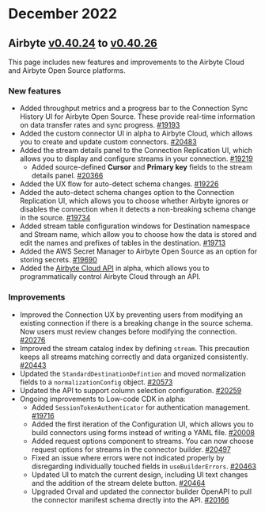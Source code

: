 # December 2022
## Airbyte [v0.40.24](https://github.com/airbytehq/airbyte/releases/tag/v0.40.24) to [v0.40.26](https://github.com/airbytehq/airbyte/releases/tag/v0.40.26)

This page includes new features and improvements to the Airbyte Cloud and Airbyte Open Source platforms. 

### New features
* Added throughput metrics and a progress bar to the Connection Sync History UI for Airbyte Open Source. These provide real-time information on data transfer rates and sync progress. [#19193](https://github.com/airbytehq/airbyte/pull/19193)
* Added the custom connector UI in alpha to Airbyte Cloud, which allows you to create and update custom connectors. [#20483](https://github.com/airbytehq/airbyte/pull/20483)
* Added the stream details panel to the Connection Replication UI, which allows you to display and configure streams in your connection. [#19219](https://github.com/airbytehq/airbyte/pull/19219)
    * Added source-defined **Cursor** and **Primary key** fields to the stream details panel. [#20366](https://github.com/airbytehq/airbyte/pull/20366) 
* Added the UX flow for auto-detect schema changes. [#19226](https://github.com/airbytehq/airbyte/pull/19226)
* Added the auto-detect schema changes option to the Connection Replication UI, which allows you to choose whether Airbyte ignores or disables the connection when it detects a non-breaking schema change in the source. [#19734](https://github.com/airbytehq/airbyte/pull/19734)
* Added stream table configuration windows for Destination namespace and Stream name, which allow you to choose how the data is stored and edit the names and prefixes of tables in the destination. [#19713](https://github.com/airbytehq/airbyte/pull/19713)
* Added the AWS Secret Manager to Airbyte Open Source as an option for storing secrets. [#19690](https://github.com/airbytehq/airbyte/pull/19690)
* Added the [Airbyte Cloud API](http://reference.airbyte.com/) in alpha, which allows you to programmatically control Airbyte Cloud through an API.

### Improvements
* Improved the Connection UX by preventing users from modifying an existing connection if there is a breaking change in the source schema. Now users must review changes before modifying the connection. [#20276](https://github.com/airbytehq/airbyte/pull/20276)
* Improved the stream catalog index by defining `stream`. This precaution keeps all streams matching correctly and data organized consistently. [#20443](https://github.com/airbytehq/airbyte/pull/20443)
* Updated the `StandardDestinationDefintion` and moved normalization fields to a `normalizationConfig` object. [#20573](https://github.com/airbytehq/airbyte/pull/20573)
* Updated the API to support column selection configuration. [#20259](https://github.com/airbytehq/airbyte/pull/20259)
* Ongoing improvements to Low-code CDK in alpha:
    * Added `SessionTokenAuthenticator` for authentication management. [#19716](https://github.com/airbytehq/airbyte/pull/19716)
    * Added the first iteration of the Configuration UI, which allows you to build connectors using forms instead of writing a YAML file. [#20008](https://github.com/airbytehq/airbyte/pull/20008)
    * Added request options component to streams. You can now choose request options for streams in the connector builder. [#20497](https://github.com/airbytehq/airbyte/pull/20497)
    * Fixed an issue where errors were not indicated properly by disregarding individually touched fields in `useBuilderErrors`. [#20463](https://github.com/airbytehq/airbyte/pull/20463)
    * Updated UI to match the current design, including UI text changes and the addition of the stream delete button. [#20464](https://github.com/airbytehq/airbyte/pull/20464)
    * Upgraded Orval and updated the connector builder OpenAPI to pull the connector manifest schema directly into the API. [#20166](https://github.com/airbytehq/airbyte/pull/20166)
